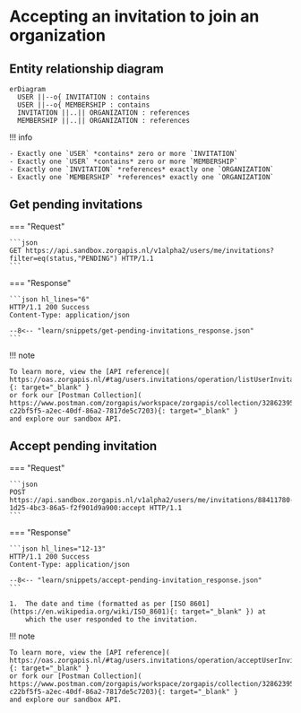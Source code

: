﻿# Accepting an invitation to join an organization

## Entity relationship diagram

``` mermaid
erDiagram
  USER ||--o{ INVITATION : contains
  USER ||--o{ MEMBERSHIP : contains
  INVITATION ||..|| ORGANIZATION : references
  MEMBERSHIP ||..|| ORGANIZATION : references
```

!!! info

    - Exactly one `USER` *contains* zero or more `INVITATION`
    - Exactly one `USER` *contains* zero or more `MEMBERSHIP`
    - Exactly one `INVITATION` *references* exactly one `ORGANIZATION`
    - Exactly one `MEMBERSHIP` *references* exactly one `ORGANIZATION`

## Get pending invitations

=== "Request"

    ```json
    GET https://api.sandbox.zorgapis.nl/v1alpha2/users/me/invitations?filter=eq(status,"PENDING") HTTP/1.1
    ```

=== "Response"

    ```json hl_lines="6"
    HTTP/1.1 200 Success
    Content-Type: application/json

    --8<-- "learn/snippets/get-pending-invitations_response.json"
    ```

!!! note

    To learn more, view the [API reference](
    https://oas.zorgapis.nl/#tag/users.invitations/operation/listUserInvitations){: target="_blank" }
    or fork our [Postman Collection](
    https://www.postman.com/zorgapis/workspace/zorgapis/collection/32862395-c22bf5f5-a2ec-40df-86a2-7817de5c7203){: target="_blank" }
    and explore our sandbox API.

## Accept pending invitation

=== "Request"

    ```json
    POST https://api.sandbox.zorgapis.nl/v1alpha2/users/me/invitations/88411780-1d25-4bc3-86a5-f2f901d9a900:accept HTTP/1.1
    ```

=== "Response"

    ```json hl_lines="12-13"
    HTTP/1.1 200 Success
    Content-Type: application/json

    --8<-- "learn/snippets/accept-pending-invitation_response.json"
    ```

    1.  The date and time (formatted as per [ISO 8601](https://en.wikipedia.org/wiki/ISO_8601){: target="_blank" }) at
        which the user responded to the invitation.

!!! note

    To learn more, view the [API reference](
    https://oas.zorgapis.nl/#tag/users.invitations/operation/acceptUserInvitation){: target="_blank" }
    or fork our [Postman Collection](
    https://www.postman.com/zorgapis/workspace/zorgapis/collection/32862395-c22bf5f5-a2ec-40df-86a2-7817de5c7203){: target="_blank" }
    and explore our sandbox API.